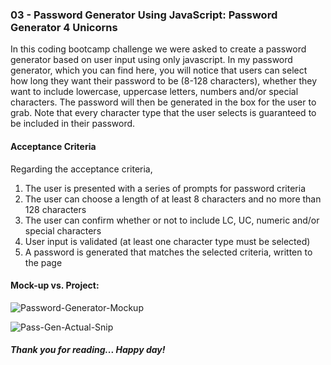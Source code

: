 ### 03 - Password Generator Using JavaScript: Password Generator 4 Unicorns

In this coding bootcamp challenge we were asked to create a password generator based on user input using only javascript. In my password generator, which you can find here, you will notice that users can select how long they want their password to be (8-128 characters), whether they want to include lowercase, uppercase letters, numbers and/or special characters. The password will then be generated in the box for the user to grab. Note that every character type that the user selects is guaranteed to be included in their password.

#### Acceptance Criteria

Regarding the acceptance criteria,
  1. The user is presented with a series of prompts for password criteria
  2. The user can choose a length of at least 8 characters and no more than 128 characters
  3. The user can confirm whether or not to include LC, UC, numeric and/or special characters
  4. User input is validated (at least one character type must be selected)
  5. A password is generated that matches the selected criteria, written to the page

#### Mock-up vs. Project:

![Password-Generator-Mockup](https://user-images.githubusercontent.com/116177485/205467125-55c3cb5e-7061-4de6-9b4d-b0ec0e339352.png)

![Pass-Gen-Actual-Snip](https://user-images.githubusercontent.com/116177485/206270557-7ebf70ca-468b-4249-a1eb-e6c1cf669146.png)

##### Thank you for reading... Happy day!
